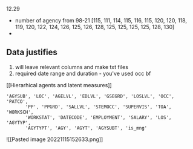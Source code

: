 12.29
- number of agency from 98-21 [115, 111, 114, 115, 116, 115, 120, 120, 118, 119, 120, 122, 124, 126, 125, 126, 128, 125, 125, 125, 125, 128, 130]
- 

## Data justifies

1. will leave relevant columns and make txt files
2. required date range and duration - you've used occ bf

[[Hierarhical agents and latent measures]]
```
'AGYSUB', 'LOC', 'AGELVL', 'EDLVL', 'GSEGRD', 'LOSLVL', 'OCC', 'PATCO',
       'PP', 'PPGRD', 'SALLVL', 'STEMOCC', 'SUPERVIS', 'TOA', 'WORKSCH',
       'WORKSTAT', 'DATECODE', 'EMPLOYMENT', 'SALARY', 'LOS', 'AGYTYP',
       'AGYTYPT', 'AGY', 'AGYT', 'AGYSUBT', 'is_mng'

```
![[Pasted image 20221115152633.png]]

